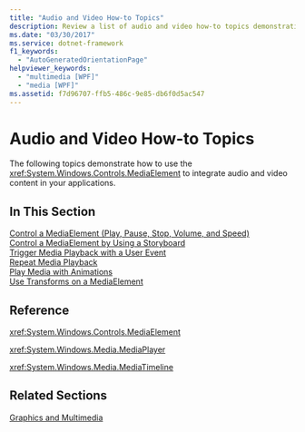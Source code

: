 ```yaml
---
title: "Audio and Video How-to Topics"
description: Review a list of audio and video how-to topics demonstrating how to use the MediaElement to integrate audio and video content in your applications.
ms.date: "03/30/2017"
ms.service: dotnet-framework
f1_keywords: 
  - "AutoGeneratedOrientationPage"
helpviewer_keywords: 
  - "multimedia [WPF]"
  - "media [WPF]"
ms.assetid: f7d96707-ffb5-486c-9e85-db6f0d5ac547
---
```

# Audio and Video How-to Topics

The following topics demonstrate how to use the <xref:System.Windows.Controls.MediaElement> to integrate audio and video content in your applications.  
  
## In This Section  

 [Control a MediaElement (Play, Pause, Stop, Volume, and Speed)](how-to-control-a-mediaelement-play-pause-stop-volume-and-speed.md)  
 [Control a MediaElement by Using a Storyboard](how-to-control-a-mediaelement-by-using-a-storyboard.md)  
 [Trigger Media Playback with a User Event](how-to-trigger-media-playback-with-a-user-event.md)  
 [Repeat Media Playback](how-to-repeat-media-playback.md)  
 [Play Media with Animations](how-to-play-media-with-animations.md)  
 [Use Transforms on a MediaElement](how-to-use-transforms-on-a-mediaelement.md)  
  
## Reference  

 <xref:System.Windows.Controls.MediaElement>  
  
 <xref:System.Windows.Media.MediaPlayer>  
  
 <xref:System.Windows.Media.MediaTimeline>  
  
## Related Sections  

 [Graphics and Multimedia](index.md)
